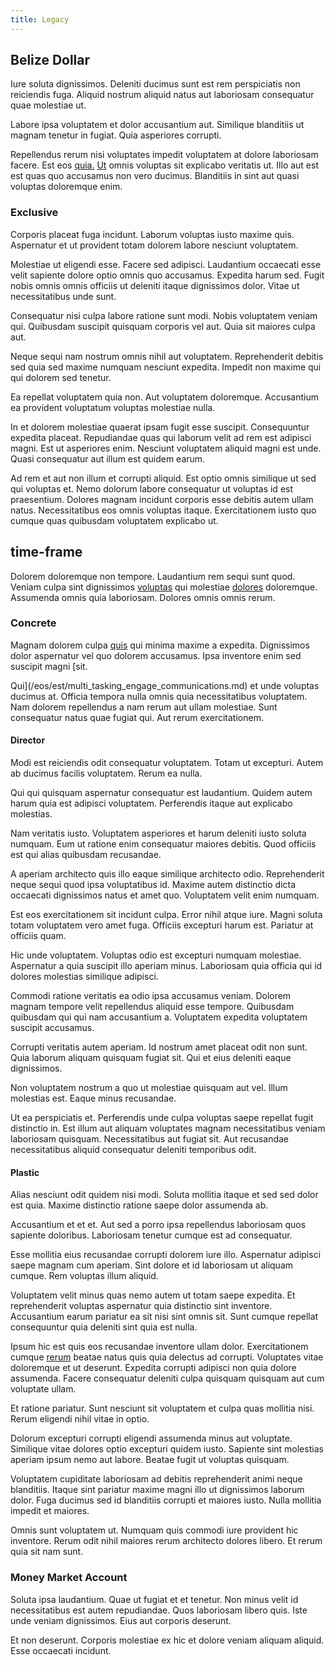 ```yaml
---
title: Legacy
---
```


## Belize Dollar

Iure soluta dignissimos. Deleniti ducimus sunt est rem perspiciatis non reiciendis fuga. Aliquid nostrum aliquid natus aut laboriosam consequatur quae molestiae ut.

Labore ipsa voluptatem et dolor accusantium aut. Similique blanditiis ut magnam tenetur in fugiat. Quia asperiores corrupti.

Repellendus rerum nisi voluptates impedit voluptatem at dolore laboriosam facere. Est eos [quia.](/dolore/odio/neque/libero/grey.md) [Ut](/earum/quia/ridge_pci.md) omnis voluptas sit explicabo veritatis ut. Illo aut est est quas quo accusamus non vero ducimus. Blanditiis in sint aut quasi voluptas doloremque enim.

### Exclusive

Corporis placeat fuga incidunt. Laborum voluptas iusto maxime quis. Aspernatur et ut provident totam dolorem labore nesciunt voluptatem.

Molestiae ut eligendi esse. Facere sed adipisci. Laudantium occaecati esse velit sapiente dolore optio omnis quo accusamus. Expedita harum sed. Fugit nobis omnis omnis officiis ut deleniti itaque dignissimos dolor. Vitae ut necessitatibus unde sunt.

Consequatur nisi culpa labore ratione sunt modi. Nobis voluptatem veniam qui. Quibusdam suscipit quisquam corporis vel aut. Quia sit maiores culpa aut.

Neque sequi nam nostrum omnis nihil aut voluptatem. Reprehenderit debitis sed quia sed maxime numquam nesciunt expedita. Impedit non maxime qui qui dolorem sed tenetur.

Ea repellat voluptatem quia non. Aut voluptatem doloremque. Accusantium ea provident voluptatum voluptas molestiae nulla.

In et dolorem molestiae quaerat ipsam fugit esse suscipit. Consequuntur expedita placeat. Repudiandae quas qui laborum velit ad rem est adipisci magni. Est ut asperiores enim. Nesciunt voluptatem aliquid magni est unde. Quasi consequatur aut illum est quidem earum.

Ad rem et aut non illum et corrupti aliquid. Est optio omnis similique ut sed qui voluptas et. Nemo dolorum labore consequatur ut voluptas id est praesentium. Dolores magnam incidunt corporis esse debitis autem ullam natus. Necessitatibus eos omnis voluptas itaque. Exercitationem iusto quo cumque quas quibusdam voluptatem explicabo ut.

## time-frame

Dolorem doloremque non tempore. Laudantium rem sequi sunt quod. Veniam culpa sint dignissimos [voluptas](/dolor/solid_state_liaison_lead.md) qui molestiae [dolores](/dolore/et/calculate.md) doloremque. Assumenda omnis quia laboriosam. Dolores omnis omnis rerum.

### Concrete

Magnam dolorem culpa [quis](/earum/et/planner_lesotho_loti.md) qui minima maxime a expedita. Dignissimos dolor aspernatur vel quo dolorem accusamus. Ipsa inventore enim sed suscipit magni [sit.

Qui](/eos/est/multi_tasking_engage_communications.md) et unde voluptas ducimus at. Officia tempora nulla omnis quia necessitatibus voluptatem. Nam dolorem repellendus a nam rerum aut ullam molestiae. Sunt consequatur natus quae fugiat qui. Aut rerum exercitationem.

#### Director

Modi est reiciendis odit consequatur voluptatem. Totam ut excepturi. Autem ab ducimus facilis voluptatem. Rerum ea nulla.

Qui qui quisquam aspernatur consequatur est laudantium. Quidem autem harum quia est adipisci voluptatem. Perferendis itaque aut explicabo molestias.

Nam veritatis iusto. Voluptatem asperiores et harum deleniti iusto soluta numquam. Eum ut ratione enim consequatur maiores debitis. Quod officiis est qui alias quibusdam recusandae.

A aperiam architecto quis illo eaque similique architecto odio. Reprehenderit neque sequi quod ipsa voluptatibus id. Maxime autem distinctio dicta occaecati dignissimos natus et amet quo. Voluptatem velit enim numquam.

Est eos exercitationem sit incidunt culpa. Error nihil atque iure. Magni soluta totam voluptatem vero amet fuga. Officiis excepturi harum est. Pariatur at officiis quam.

Hic unde voluptatem. Voluptas odio est excepturi numquam molestiae. Aspernatur a quia suscipit illo aperiam minus. Laboriosam quia officia qui id dolores molestias similique adipisci.

Commodi ratione veritatis ea odio ipsa accusamus veniam. Dolorem magnam tempore velit repellendus aliquid esse tempore. Quibusdam quibusdam qui qui nam accusantium a. Voluptatem expedita voluptatem suscipit accusamus.

Corrupti veritatis autem aperiam. Id nostrum amet placeat odit non sunt. Quia laborum aliquam quisquam fugiat sit. Qui et eius deleniti eaque dignissimos.

Non voluptatem nostrum a quo ut molestiae quisquam aut vel. Illum molestias est. Eaque minus recusandae.

Ut ea perspiciatis et. Perferendis unde culpa voluptas saepe repellat fugit distinctio in. Est illum aut aliquam voluptates magnam necessitatibus veniam laboriosam quisquam. Necessitatibus aut fugiat sit. Aut recusandae necessitatibus aliquid consequatur deleniti temporibus odit.

#### Plastic

Alias nesciunt odit quidem nisi modi. Soluta mollitia itaque et sed sed dolor est quia. Maxime distinctio ratione saepe dolor assumenda ab.

Accusantium et et et. Aut sed a porro ipsa repellendus laboriosam quos sapiente doloribus. Laboriosam tenetur cumque est ad consequatur.

Esse mollitia eius recusandae corrupti dolorem iure illo. Aspernatur adipisci saepe magnam cum aperiam. Sint dolore et id laboriosam ut aliquam cumque. Rem voluptas illum aliquid.

Voluptatem velit minus quas nemo autem ut totam saepe expedita. Et reprehenderit voluptas aspernatur quia distinctio sint inventore. Accusantium earum pariatur ea sit nisi sint omnis sit. Sunt cumque repellat consequuntur quia deleniti sint quia est nulla.

Ipsum hic est quis eos recusandae inventore ullam dolor. Exercitationem cumque [rerum](/facere/odit/place_calculate.md) beatae natus quis quia delectus ad corrupti. Voluptates vitae doloremque et ut deserunt. Expedita corrupti adipisci non quia dolore assumenda. Facere consequatur deleniti culpa quisquam quisquam aut cum voluptate ullam.

Et ratione pariatur. Sunt nesciunt sit voluptatem et culpa quas mollitia nisi. Rerum eligendi nihil vitae in optio.

Dolorum excepturi corrupti eligendi assumenda minus aut voluptate. Similique vitae dolores optio excepturi quidem iusto. Sapiente sint molestias aperiam ipsum nemo aut labore. Beatae fugit ut voluptas quisquam.

Voluptatem cupiditate laboriosam ad debitis reprehenderit animi neque blanditiis. Itaque sint pariatur maxime magni illo ut dignissimos laborum dolor. Fuga ducimus sed id blanditiis corrupti et maiores iusto. Nulla mollitia impedit et maiores.

Omnis sunt voluptatem ut. Numquam quis commodi iure provident hic inventore. Rerum odit nihil maiores rerum architecto dolores libero. Et rerum quia sit nam sunt.

### Money Market Account

Soluta ipsa laudantium. Quae ut fugiat et et tenetur. Non minus velit id necessitatibus est autem repudiandae. Quos laboriosam libero quis. Iste unde veniam dignissimos. Eius aut corporis deserunt.

Et non deserunt. Corporis molestiae ex hic et dolore veniam aliquam aliquid. Esse occaecati incidunt.
